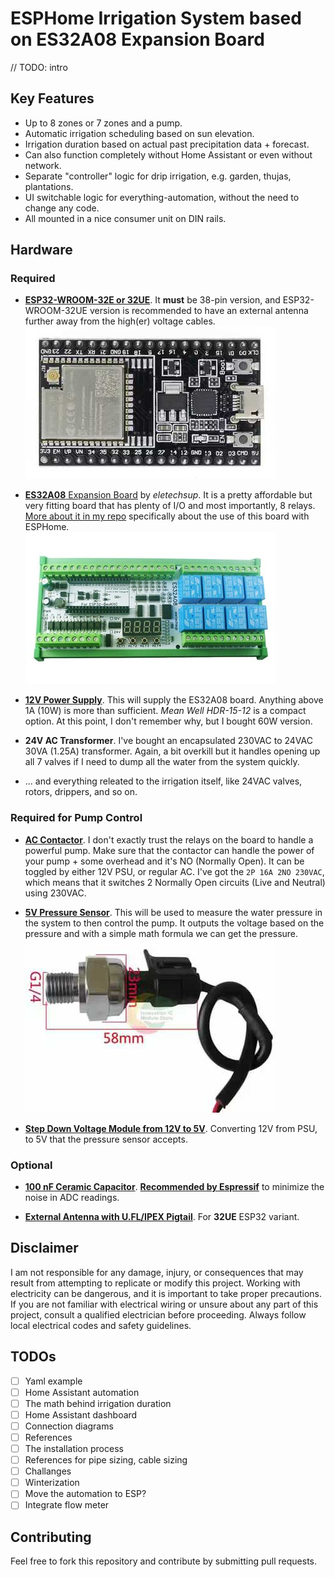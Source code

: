 # ESPHome Irrigation System based on ES32A08 Expansion Board

// TODO: intro

## Key Features

- Up to 8 zones or 7 zones and a pump.
- Automatic irrigation scheduling based on sun elevation.
- Irrigation duration based on actual past precipitation data + forecast. 
- Can also function completely without Home Assistant or even without network.
- Separate "controller" logic for drip irrigation, e.g. garden, thujas, plantations.
- UI switchable logic for everything-automation, without the need to change any code.
- All mounted in a nice consumer unit on DIN rails.

## Hardware

### Required

- [**ESP32-WROOM-32E or 32UE**](https://s.click.aliexpress.com/e/_DBjuSlX). It **must** be 38-pin version, and ESP32-WROOM-32UE version is recommended to have an external antenna further away from the high(er) voltage cables.  
![ESP32-WROOM-32UE](images/esp32-wroom-32ue.jpg)

- [**ES32A08** Expansion Board](https://s.click.aliexpress.com/e/_DE1CWk5) by _eletechsup_. It is a pretty affordable but very fitting board that has plenty of I/O and most importantly, 8 relays. [More about it in my repo]((https://github.com/makstech/esphome-es32a08-expansion-board-example)) specifically about the use of this board with ESPHome.  
![ES32A08](images/es32a08.jpg)

- [**12V Power Supply**](https://s.click.aliexpress.com/e/_DmWa6VJ). This will supply the ES32A08 board. Anything above 1A (10W) is more than sufficient. _Mean Well HDR-15-12_ is a compact option. At this point, I don't remember why, but I bought 60W version.

- **24V AC Transformer**. I've bought an encapsulated 230VAC to 24VAC 30VA (1.25A) transformer. Again, a bit overkill but it handles opening up all 7 valves if I need to dump all the water from the system quickly.

- ... and everything releated to the irrigation itself, like 24VAC valves, rotors, drippers, and so on.

### Required for Pump Control

- [**AC Contactor**](https://s.click.aliexpress.com/e/_DmPWcfj). I don't exactly trust the relays on the board to handle a powerful pump. Make sure that the contactor can handle the power of your pump + some overhead and it's NO (Normally Open). It can be toggled by either 12V PSU, or regular AC. I've got the `2P 16A 2NO 230VAC`, which means that it switches 2 Normally Open circuits (Live and Neutral) using 230VAC.

- [**5V Pressure Sensor**](https://s.click.aliexpress.com/e/_DlGBTMD). This will be used to measure the water pressure in the system to then control the pump. It outputs the voltage based on the pressure and with a simple math formula we can get the pressure.  
![5V Pressure Sensor](images/5v-pressure-sensor.jpg)

- [**Step Down Voltage Module from 12V to 5V**](https://s.click.aliexpress.com/e/_DDEQ7e5). Converting 12V from PSU, to 5V that the pressure sensor accepts.

### Optional

- [**100 nF Ceramic Capacitor**](https://s.click.aliexpress.com/e/_DDLb1XJ). [**Recommended by Espressif**](https://docs.espressif.com/projects/esp-idf/en/v4.4/esp32/api-reference/peripherals/adc.html#minimizing-noise) to minimize the noise in ADC readings.

- [**External Antenna with U.FL/IPEX Pigtail**](https://s.click.aliexpress.com/e/_DEGqnTP). For **32UE** ESP32 variant.

## Disclaimer

I am not responsible for any damage, injury, or consequences that may result from attempting to replicate or modify this project. Working with electricity can be dangerous, and it is important to take proper precautions. If you are not familiar with electrical wiring or unsure about any part of this project, consult a qualified electrician before proceeding. Always follow local electrical codes and safety guidelines.

## TODOs

- [ ] Yaml example
- [ ] Home Assistant automation
- [ ] The math behind irrigation duration
- [ ] Home Assistant dashboard
- [ ] Connection diagrams
- [ ] References
- [ ] The installation process
- [ ] References for pipe sizing, cable sizing
- [ ] Challanges
- [ ] Winterization
- [ ] Move the automation to ESP?
- [ ] Integrate flow meter

## Contributing
Feel free to fork this repository and contribute by submitting pull requests.
